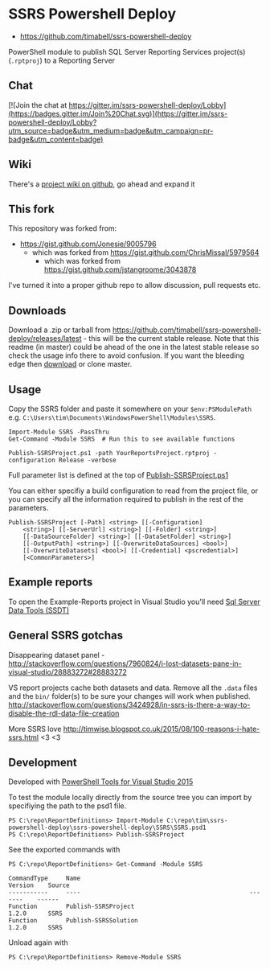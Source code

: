 # SSRS Powershell Deploy

* https://github.com/timabell/ssrs-powershell-deploy

PowerShell module to publish SQL Server Reporting Services project(s)
(`.rptproj`) to a Reporting Server

## Chat

[![Join the chat at https://gitter.im/ssrs-powershell-deploy/Lobby](https://badges.gitter.im/Join%20Chat.svg)](https://gitter.im/ssrs-powershell-deploy/Lobby?utm_source=badge&utm_medium=badge&utm_campaign=pr-badge&utm_content=badge)

## Wiki

There's a [project wiki on
github](https://github.com/timabell/ssrs-powershell-deploy/wiki), go ahead and
expand it 

## This fork

This repository was forked from:

* https://gist.github.com/Jonesie/9005796
	* which was forked from https://gist.github.com/ChrisMissal/5979564
		* which was forked from https://gist.github.com/jstangroome/3043878

I've turned it into a proper github repo to allow discussion, pull requests
etc.

## Downloads

Download a .zip or tarball from
https://github.com/timabell/ssrs-powershell-deploy/releases/latest - this will
be the current stable release. Note that this readme (in master) could be ahead
of the one in the latest stable release so check the usage info there to avoid
confusion. If you want the bleeding edge then
[download](https://github.com/timabell/ssrs-powershell-deploy/archive/master.zip)
or clone master.

## Usage

Copy the SSRS folder and paste it somewhere on your `$env:PSModulePath` e.g.
`C:\Users\tim\Documents\WindowsPowerShell\Modules\SSRS`.

	Import-Module SSRS -PassThru
	Get-Command -Module SSRS  # Run this to see available functions

	Publish-SSRSProject.ps1 -path YourReportsProject.rptproj -configuration Release -verbose

Full parameter list is defined at the top of
[Publish-SSRSProject.ps1](https://github.com/timabell/ssrs-powershell-deploy/blob/master/Publish-SSRSProject/Module/Publish-SSRSProject.ps1#L5)

You can either specifiy a build configuration to read from the project file, or
you can specify all the information required to publish in the rest of the
parameters.

	Publish-SSRSProject [-Path] <string> [[-Configuration]
		<string>] [[-ServerUrl] <string>] [[-Folder] <string>]
		[[-DataSourceFolder] <string>] [[-DataSetFolder] <string>]
		[[-OutputPath] <string>] [[-OverwriteDataSources] <bool>]
		[[-OverwriteDatasets] <bool>] [[-Credential] <pscredential>]
		[<CommonParameters>]

## Example reports

To open the Example-Reports project in Visual Studio you'll need [Sql Server
Data Tools (SSDT)](https://msdn.microsoft.com/en-us/library/mt204009.aspx)

## General SSRS gotchas

Disappearing dataset panel -
http://stackoverflow.com/questions/7960824/i-lost-datasets-pane-in-visual-studio/28883272#28883272

VS report projects cache both datasets and data. Remove all the `.data` files and the
`bin/` folder(s) to be sure your changes will work when published.
http://stackoverflow.com/questions/3424928/in-ssrs-is-there-a-way-to-disable-the-rdl-data-file-creation

More SSRS love http://timwise.blogspot.co.uk/2015/08/100-reasons-i-hate-ssrs.html  <3 <3

## Development

Developed with [PowerShell Tools for Visual Studio 2015](https://visualstudiogallery.msdn.microsoft.com/c9eb3ba8-0c59-4944-9a62-6eee37294597)

To test the module locally directly from the source tree you can import by specifiying the path to the psd1 file.

	PS C:\repo\ReportDefinitions> Import-Module C:\repo\tim\ssrs-powershell-deploy\ssrs-powershell-deploy\SSRS\SSRS.psd1
	PS C:\repo\ReportDefinitions> Publish-SSRSProject

See the exported commands with

	PS C:\repo\ReportDefinitions> Get-Command -Module SSRS

	CommandType     Name                                               Version    Source
	-----------     ----                                               -------    ------
	Function        Publish-SSRSProject                                1.2.0      SSRS
	Function        Publish-SSRSSolution                               1.2.0      SSRS

Unload again with

	PS C:\repo\ReportDefinitions> Remove-Module SSRS
